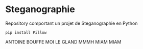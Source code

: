 # Steganographie
Repository comportant un projet de Steganographie en Python

`pip install Pillow`

ANTOINE BOUFFE MOI LE GLAND MMMH MIAM MIAM
